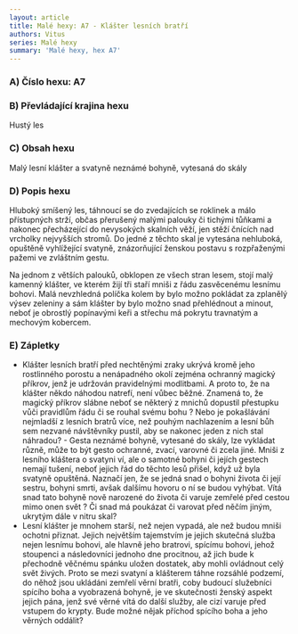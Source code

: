 ```yaml
---
layout: article
title: Malé hexy: A7 - Klášter lesních bratří
authors: Vitus
series: Malé hexy
summary: 'Malé hexy, hex A7'
---
```


### A) Číslo hexu: A7  

### B) Převládající krajina hexu

Hustý les 
  
### C) Obsah hexu

Malý lesní klášter a svatyně neznámé bohyně, vytesaná do skály  
  
### D) Popis hexu

Hluboký smíšený les, táhnoucí se do zvedajících se roklinek a málo přístupných strží, občas přerušený malými palouky či tichými tůňkami a nakonec přecházející do nevysokých skalních věží, jen stěží čnících nad vrcholky nejvyšších stromů. Do jedné z těchto skal je vytesána nehluboká, opuštěně vyhlížející svatyně, znázorňující ženskou postavu s rozpřaženými pažemi ve zvláštním gestu.

Na jednom z větších palouků, obklopen ze všech stran lesem, stojí malý kamenný klášter, ve kterém žijí tři staří mniši z řádu zasvěcenému lesnímu bohovi. Malá nevzhledná políčka kolem by bylo možno pokládat za zplanělý výsev zeleniny a sám klášter by bylo možno snad přehlédnout a minout, neboť je obrostlý popínavými keři a střechu má pokrytu travnatým a mechovým kobercem.
  
### E) Zápletky

- Klášter lesních bratří před nechtěnými zraky ukrývá kromě jeho rostlinného porostu a nenápadného okolí zejména ochranný magický příkrov, jenž je udržován pravidelnými modlitbami. A proto to, že na klášter někdo náhodou natrefí, není vůbec běžné. Znamená to, že magický příkrov slábne neboť se některý z mnichů dopustil přestupku vůči pravidlům řádu či se rouhal svému bohu ? Nebo je pokašlávání nejmladší z lesních bratrů více, než pouhým nachlazením a lesní bůh sem nezvané návštěvníky pustil, aby se nakonec jeden z nich stal náhradou? - Gesta neznámé bohyně, vytesané do skály, lze vykládat různě, může to být gesto ochranné, zvací, varovné či zcela jiné. Mniši z lesního kláštera o svatyni ví, ale o samotné bohyni či jejích gestech nemají tušení, neboť jejich řád do těchto lesů přišel, když už byla svatyně opuštěná. Naznačí jen, že se jedná snad o bohyni života či její sestru, bohyni smrti, avšak dalšímu hovoru o ní se budou vyhýbat. Vítá snad tato bohyně nově narozené do života či varuje zemřelé před cestou mimo onen svět ? Či snad má poukázat či varovat před něčím jiným, ukrytým dále v nitru skal?
- Lesní klášter je mnohem starší, než nejen vypadá, ale než budou mniši ochotni přiznat. Jejich největším tajemstvím je jejich skutečná služba nejen lesnímu bohovi, ale hlavně jeho bratrovi, spícímu bohovi, jehož stoupenci a následovníci jednoho dne procitnou, až jich bude k přechodně věčnému spánku uložen dostatek, aby mohli ovládnout celý svět živých. Proto se mezi svatyní a klášterem táhne rozsáhlé podzemí, do něhož jsou ukládáni zemřelí věrní bratři, coby budoucí služebníci spícího boha a vyobrazená bohyně, je ve skutečnosti ženský aspekt jejich pána, jenž své věrné vítá do další služby, ale cizí varuje před vstupem do krypty. Bude možné nějak příchod spícího boha a jeho věrných oddálit?